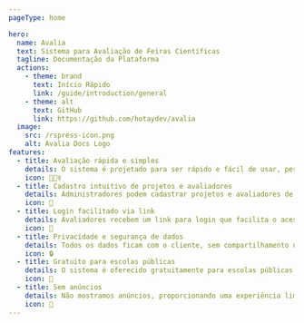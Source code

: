 ```yaml
---
pageType: home

hero:
  name: Avalia
  text: Sistema para Avaliação de Feiras Científicas
  tagline: Documentação da Plataforma
  actions:
    - theme: brand
      text: Início Rápido
      link: /guide/introduction/general
    - theme: alt
      text: GitHub
      link: https://github.com/hotaydev/avalia
  image:
    src: /rspress-icon.png
    alt: Avalia Docs Logo
features:
  - title: Avaliação rápida e simples
    details: O sistema é projetado para ser rápido e fácil de usar, permitindo que administradores e avaliadores realizem suas tarefas com eficiência.
    icon: 🏃🏻‍♀️
  - title: Cadastro intuitivo de projetos e avaliadores
    details: Administradores podem cadastrar projetos e avaliadores de forma simples e intuitiva, sem complicações.
    icon: 📝
  - title: Login facilitado via link
    details: Avaliadores recebem um link para login que facilita o acesso ao sistema, garantindo segurança e praticidade.
    icon: 🔗
  - title: Privacidade e segurança de dados
    details: Todos os dados ficam com o cliente, sem compartilhamento ou venda de informações. Prezamos pela privacidade e segurança dos dados da feira.
    icon: 🔒
  - title: Gratuito para escolas públicas
    details: O sistema é oferecido gratuitamente para escolas públicas, promovendo a acessibilidade e a inclusão.
    icon: 🏫
  - title: Sem anúncios
    details: Não mostramos anúncios, proporcionando uma experiência limpa e focada nas necessidades dos usuários. Considere fazer uma doação para o projeto.
    icon: 🚫
---
```

